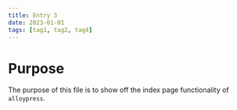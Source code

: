 ```yaml
---
title: Entry 3
date: 2023-01-01
tags: [tag1, tag2, tag4]
---
```


# Purpose

The purpose of this file is to show off the index page functionality of `alloypress`.
